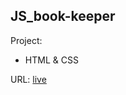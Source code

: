 ## JS_book-keeper
Project:

- HTML & CSS

URL:
[live](https://maziarmod.github.io/FullStack_HTML_CSS_01-excursion/)
